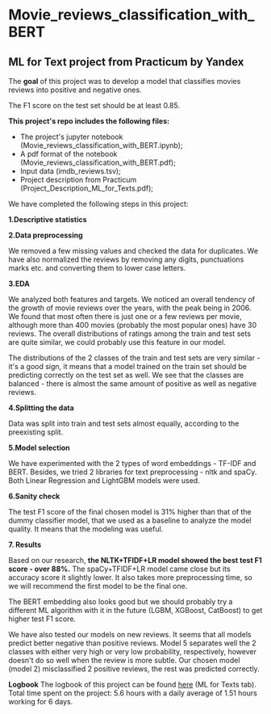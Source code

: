 # Movie_reviews_classification_with_BERT
## ML for Text project from Practicum by Yandex

The **goal** of this project was to develop a model that classifies movies reviews into positive and negative ones.

The F1 score on the test set should be at least 0.85. 

**This project's repo includes the following files:**

- The project's jupyter notebook (Movie_reviews_classification_with_BERT.ipynb);
- A pdf format of the notebook (Movie_reviews_classification_with_BERT.pdf);
- Input data (imdb_reviews.tsv);
- Project description from Practicum (Project_Description_ML_for_Texts.pdf);

We have completed the following steps in this project:

**1.Descriptive statistics**

**2.Data preprocessing**
   
We removed a few missing values and checked the data for duplicates. We have also normalized the reviews by removing  any digits, punctuations marks etc. and converting them to lower case letters. 
   
**3.EDA**

We analyzed both features and targets. We noticed an overall tendency of the growth of movie reviews over the years, with the peak being in 2006.
We found that most often there is just one or a few reviews per movie, although more than 400 movies (probably the most popular ones) have 30 reviews.
The overall distributions of ratings among the train and test sets are quite similar, we could probably use this feature in our model.

The distributions of the 2 classes of the train and test sets are very similar - it's a good sign, it means that a model trained on the train set should be predicting correctly on the test set as well.
We see that the classes are balanced - there is almost the same amount of positive as well as negative reviews.
    
**4.Splitting the data**

Data was split into train and test sets almost equally, according to the preexisting split.

**5.Model selection**

We have experimented with the 2 types of word embeddings - TF-IDF and BERT.
Besides, we tried 2 libraries for text preprocessing - nltk and spaCy.
Both Linear Regression and LightGBM models were used.

**6.Sanity check**

The test F1 score of the final chosen model is 31% higher than that of the dummy classifier model, that we used as a baseline to analyze the model quality. It means that the modeling was useful.

**7. Results**

Based on our research, **the NLTK+TFIDF+LR model showed the best test F1 score - over 88%.** The spaCy+TFIDF+LR model came close but its accuracy score it slightly lower. It also takes more preprocessing time, so we will recommend the first model to be the final one.

The BERT embedding also looks good but we should probably try a different ML algorithm with it in the future (LGBM, XGBoost, CatBoost) to get higher test F1 score. 

We have also tested our models on new reviews. It seems that all models predict better negative than positive reviews. Model 5 separates well the 2 classes with either very high or very low probability, respectively, however doesn't do so well when the review is more subtle. Our chosen model (model 2) misclassified 2 positive reviews, the rest was predicted correctly.

**Logbook**
The logbook of this project can be found [here](https://docs.google.com/spreadsheets/d/1SrGdReexaSEomJGS6yR6cRwJtHA_XqpprnLaE7B6Ayg/edit#gid=1947869430) (ML for Texts tab).
Total time spent on the project: 5.6 hours with a daily average of 1.51 hours working for 6 days.
